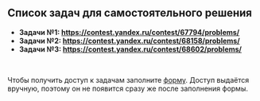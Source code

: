## Список задач для самостоятельного решения

- **Задачи №1: https://contest.yandex.ru/contest/67794/problems/**
- **Задачи №2: https://contest.yandex.ru/contest/68158/problems/**
- **Задачи №3: https://contest.yandex.ru/contest/68602/problems/**

<br>

Чтобы получить доступ к задачам заполните [форму](https://docs.google.com/forms/d/e/1FAIpQLSefbL34oTMk0rh6WT9rdBIJVx_ZswyZvVte0FivBxUVk7AJzg/viewform?usp=sf_link). Доступ выдаётся вручную, поэтому он не появится сразу же после заполнения формы.

